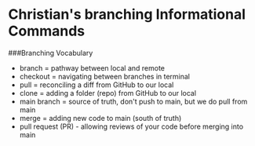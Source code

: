 # Christian's branching Informational Commands

###Branching Vocabulary
- branch = pathway between local and remote
- checkout = navigating between branches in terminal
- pull = reconciling a diff from GitHub to our local
- clone = adding a folder (repo) from GitHub to our local
- main branch = source of truth, don't push to main, but we do pull from main
- merge = adding new code to main (south of truth)
- pull request (PR) - allowing reviews of your code before merging into main
